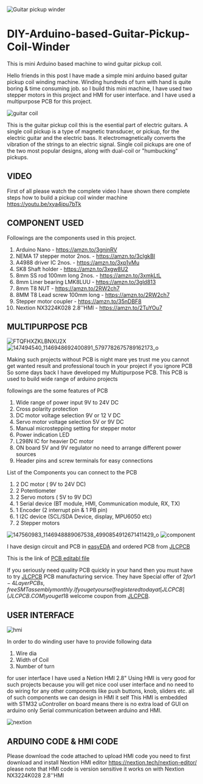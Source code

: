 
![Guitar pickup winder](https://user-images.githubusercontent.com/19898602/122632589-6b403d80-d0f1-11eb-94d0-2e3e98904b68.png)

# DIY-Arduino-based-Guitar-Pickup-Coil-Winder
This is mini Arduino based machine to wind guitar pickup coil.

Hello friends in this post I have made a simple mini 
arduino based guitar pickup coil winding machine. 
Winding hundreds of turn with hand is quite boring & time consuming job.
so I build this mini machine,
I have used two stepper motors in this project and HMI for user interface.
and I have used a multipurpose PCB for this project.


![guitar coil](https://user-images.githubusercontent.com/19898602/122649537-df0f3400-d14b-11eb-91c3-28f42fc6c3fd.JPG)

This is the guitar pickup coil this is the esential part of electric guitars. A single coil pickup is a type of magnetic transducer, 
or pickup, for the electric guitar and the electric bass. It electromagnetically converts the vibration of the strings to an electric signal. 
Single coil pickups are one of the two most popular designs, along with dual-coil or "humbucking" pickups.



## VIDEO ##
First of all please watch the complete video I have shown there
complete steps how to build a pickup coil winder machine 
https://youtu.be/xya4ipu7bTk


## COMPONENT USED ##
Followings are the components used in this project.
1. Arduino Nano                 - https://amzn.to/3gnjnRV
2. NEMA 17 stepper motor 2nos.  - https://amzn.to/3cIgkBI
3. A4988 driver IC 2nos.        - https://amzn.to/3xp1vMu
4. SK8 Shaft holder             - https://amzn.to/3xgw8U2
5. 8mm SS rod 100mm long 2nos.  - https://amzn.to/3xmkLtL
6. 8mm Liner bearing LMK8LUU    - https://amzn.to/3gld813
7. 8mm T8 NUT                   - https://amzn.to/2RW2ch7
8. 8MM T8 Lead screw 100mm long - https://amzn.to/2RW2ch7
9. Stepper motor coupler        - https://amzn.to/35nDBF8
10. Nextion NX3224K028 2.8''HMI - https://amzn.to/2TuYOu7


## MULTIPURPOSE PCB ##
![FTQFHXZKLBNXU2X](https://user-images.githubusercontent.com/19898602/122632825-db9b8e80-d0f2-11eb-8281-3239f1275adc.jpg)
![147494540_1146948692400891_5797782675789162173_o](https://user-images.githubusercontent.com/19898602/122632834-ee15c800-d0f2-11eb-9385-0bcb4b05119a.jpg)

Making such projects without PCB is night mare yes trust me
you cannot get wanted result and professional touch in your project if you ignore PCB
So some days back I have developed my Multipurpose PCB.
This PCB is used to build wide range of arduino projects 

followings are the some features of PCB

1. Wide range of power input 9V to 24V DC
2. Cross polarity protection
3. DC motor voltage selection 9V or 12 V DC
4. Servo motor voltage selection 5V or 9V DC
5. Manual microstepping setting for stepper motor
6. Power indication LED
7. L298N IC for heavier DC motor
8. ON board 5V and 9V regulator no need to arrange different power sources
9. Header pins and screw terminals for easy connections

List of the Components you can connect to the PCB

1. 2 DC motor ( 9V to 24V DC)
2. 2 Potentiometer
3. 2 Servo motors ( 5V to 9V DC)
4. 1 Serial device (BT module, HMI, Communication module, RX, TX)
5. 1 Encoder (2 interrupt pin & 1 PB pin)
6. 1 I2C device (SCL/SDA Device, display, MPU6050 etc)
7. 2 Stepper motors

![147560983_1146948889067538_4990854912671411429_o](https://user-images.githubusercontent.com/19898602/122632848-fff76b00-d0f2-11eb-955e-207472be636d.jpg)
![component](https://user-images.githubusercontent.com/19898602/122632849-01289800-d0f3-11eb-970a-53fc1b6e0b58.jpg)


I have design circuit and PCB in [easyEDA](https://easyeda.com/) and ordered PCB from [JLCPCB](JLCPCB.COM)

This is the link of [PCB editabl file](https://oshwlab.com/sharmaz747/multipurpose-pcb)

If you seriously need quality PCB quickly in your hand then you must have to try [JLCPCB](JLCPCB.COM) PCB manufacturing service.
They have Special offer of $2 for 1-4 Layer PCBs, free SMT assembly monthly.
If you get yourself registered today at [JLCPCB](JLCPCB.COM) you get 18$ welcome coupon from [JLCPCB](JLCPCB.COM).


## USER INTERFACE ##
![hmi](https://user-images.githubusercontent.com/19898602/122648798-6490e500-d148-11eb-8201-ceefd997b356.JPG)

In order to do winding user have to provide following data
1. Wire dia
2. Width of Coil
3. Number of turn

for user interface I have used a Netion HMI 2.8" Using HMI is very good for such projects
because you will get nice cool user interface and no need to do wiring for any other components like
push buttons, knob, sliders etc.
all of such components we can design in HMI it self
This HMI is embedded with STM32 uController on board means there is no extra load of 
GUI on arduino only Serial communication between arduino and HMI.


![nextion](https://user-images.githubusercontent.com/19898602/122649375-277a2200-d14b-11eb-8632-72f7e4cdf741.JPG)


## ARDUINO CODE & HMI CODE ##
Please download the code attached 
to upload HMI code you need to first download and install Nextion HMI editor 
https://nextion.tech/nextion-editor/
please note that HMI code is version sensitive it works on with Nextion NX3224K028 2.8''HMI

